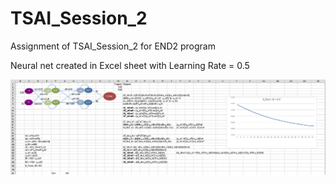 # TSAI_Session_2
Assignment of TSAI_Session_2 for END2 program

Neural net created in Excel sheet with Learning Rate = 0.5

![alt text](https://github.com/sunny9sinha/TSAI_Session_2/blob/main/Screenshots/LR_05_Scr_1.png)


